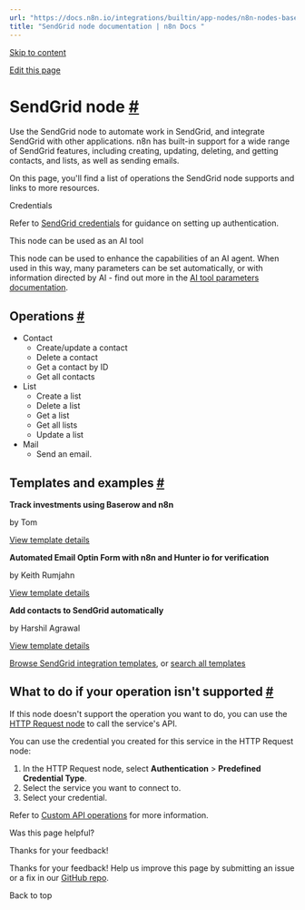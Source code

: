 ```yaml
---
url: "https://docs.n8n.io/integrations/builtin/app-nodes/n8n-nodes-base.sendgrid/"
title: "SendGrid node documentation | n8n Docs "
---
```


[Skip to content](https://docs.n8n.io/integrations/builtin/app-nodes/n8n-nodes-base.sendgrid/#sendgrid-node)

[Edit this page](https://github.com/n8n-io/n8n-docs/edit/main/docs/integrations/builtin/app-nodes/n8n-nodes-base.sendgrid.md "Edit this page")

# SendGrid node [\#](https://docs.n8n.io/integrations/builtin/app-nodes/n8n-nodes-base.sendgrid/\#sendgrid-node "Permanent link")

Use the SendGrid node to automate work in SendGrid, and integrate SendGrid with other applications. n8n has built-in support for a wide range of SendGrid features, including creating, updating, deleting, and getting contacts, and lists, as well as sending emails.

On this page, you'll find a list of operations the SendGrid node supports and links to more resources.

Credentials

Refer to [SendGrid credentials](https://docs.n8n.io/integrations/builtin/credentials/sendgrid/) for guidance on setting up authentication.

This node can be used as an AI tool

This node can be used to enhance the capabilities of an AI agent. When used in this way, many parameters can be set automatically, or with information directed by AI - find out more in the [AI tool parameters documentation](https://docs.n8n.io/advanced-ai/examples/using-the-fromai-function/).

## Operations [\#](https://docs.n8n.io/integrations/builtin/app-nodes/n8n-nodes-base.sendgrid/\#operations "Permanent link")

- Contact
  - Create/update a contact
  - Delete a contact
  - Get a contact by ID
  - Get all contacts
- List
  - Create a list
  - Delete a list
  - Get a list
  - Get all lists
  - Update a list
- Mail
  - Send an email.

## Templates and examples [\#](https://docs.n8n.io/integrations/builtin/app-nodes/n8n-nodes-base.sendgrid/\#templates-and-examples "Permanent link")

**Track investments using Baserow and n8n**

by Tom

[View template details](https://n8n.io/workflows/1785-track-investments-using-baserow-and-n8n/)

**Automated Email Optin Form with n8n and Hunter io for verification**

by Keith Rumjahn

[View template details](https://n8n.io/workflows/2709-automated-email-optin-form-with-n8n-and-hunter-io-for-verification/)

**Add contacts to SendGrid automatically**

by Harshil Agrawal

[View template details](https://n8n.io/workflows/901-add-contacts-to-sendgrid-automatically/)

[Browse SendGrid integration templates](https://n8n.io/integrations/sendgrid/), or [search all templates](https://n8n.io/workflows/)

## What to do if your operation isn't supported [\#](https://docs.n8n.io/integrations/builtin/app-nodes/n8n-nodes-base.sendgrid/\#what-to-do-if-your-operation-isnt-supported "Permanent link")

If this node doesn't support the operation you want to do, you can use the [HTTP Request node](https://docs.n8n.io/integrations/builtin/core-nodes/n8n-nodes-base.httprequest/) to call the service's API.

You can use the credential you created for this service in the HTTP Request node:

1. In the HTTP Request node, select **Authentication** \> **Predefined Credential Type**.
2. Select the service you want to connect to.
3. Select your credential.

Refer to [Custom API operations](https://docs.n8n.io/integrations/custom-operations/) for more information.

Was this page helpful?






Thanks for your feedback!






Thanks for your feedback! Help us improve this page by submitting an issue or a fix in our [GitHub repo](https://github.com/n8n-io/n8n-docs).


Back to top